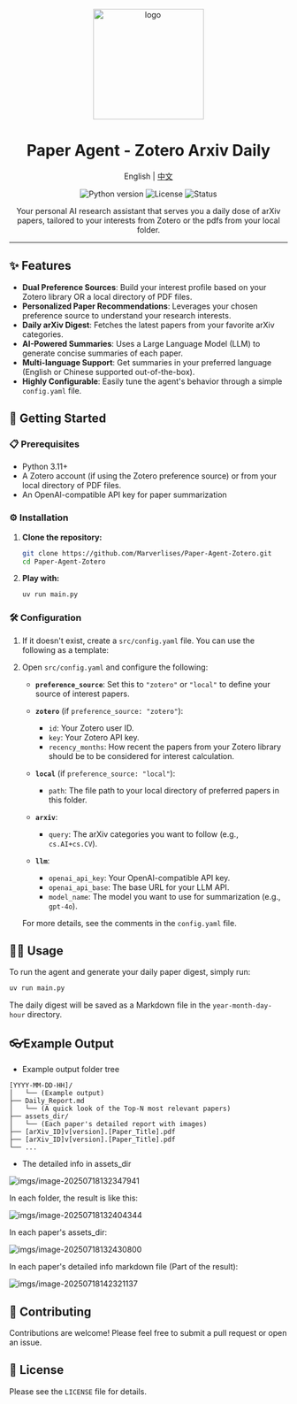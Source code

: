 <p align="center">
  <img src="README.assets/logo.png" alt="logo" width="200"/>
</p>
<h1 align="center">Paper Agent - Zotero Arxiv Daily </h1>

<p align="center">
  English | <a href="README_zh.md">中文</a>
</p>

<p align="center">
  <img src="https://img.shields.io/badge/python-3.11+-blue.svg" alt="Python version">
  <img src="https://img.shields.io/badge/license-Apache-green.svg" alt="License">
  <img src="https://img.shields.io/badge/status-active-brightgreen.svg" alt="Status">
</p>

<p align="center">
  Your personal AI research assistant that serves you a daily dose of arXiv papers, tailored to your interests from Zotero or the pdfs from your local folder.
</p>

---

## ✨ Features

- **Dual Preference Sources**: Build your interest profile based on your Zotero library OR a local directory of PDF files.
- **Personalized Paper Recommendations**: Leverages your chosen preference source to understand your research interests.
- **Daily arXiv Digest**: Fetches the latest papers from your favorite arXiv categories.
- **AI-Powered Summaries**: Uses a Large Language Model (LLM) to generate concise summaries of each paper.
- **Multi-language Support**: Get summaries in your preferred language (English or Chinese supported out-of-the-box).
- **Highly Configurable**: Easily tune the agent's behavior through a simple `config.yaml` file.

## 🚀 Getting Started

### 📋 Prerequisites

- Python 3.11+
- A Zotero account (if using the Zotero preference source) or from your local directory of PDF files.
- An OpenAI-compatible API key for paper summarization

### ⚙️ Installation

1.  **Clone the repository:**
    ```bash
    git clone https://github.com/Marverlises/Paper-Agent-Zotero.git
    cd Paper-Agent-Zotero
    ```

2.  **Play with:**
    ```bash
    uv run main.py
    ```

### 🛠️ Configuration

1.  If it doesn't exist, create a `src/config.yaml` file. You can use the following as a template:

2.  Open `src/config.yaml` and configure the following:

    - **`preference_source`**: Set this to `"zotero"` or `"local"` to define your source of interest papers.

    - **`zotero`** (if `preference_source: "zotero"`):
        - `id`: Your Zotero user ID.
        - `key`: Your Zotero API key.
        - `recency_months`: How recent the papers from your Zotero library should be to be considered for interest calculation.

    - **`local`** (if `preference_source: "local"`):
        - `path`: The file path to your local directory of preferred papers in this folder.

    - **`arxiv`**:
        - `query`: The arXiv categories you want to follow (e.g., `cs.AI+cs.CV`).
    - **`llm`**:
        - `openai_api_key`: Your OpenAI-compatible API key.
        - `openai_api_base`: The base URL for your LLM API.
        - `model_name`: The model you want to use for summarization (e.g., `gpt-4o`).

    For more details, see the comments in the `config.yaml` file.

## 🏃‍♀️ Usage

To run the agent and generate your daily paper digest, simply run:

```bash
uv run main.py
```

The daily digest will be saved as a Markdown file in the `year-month-day-hour` directory.

## 👓Example Output

- Example output folder tree

```
[YYYY-MM-DD-HH]/ 
│   └── (Example output)
├── Daily_Report.md
│   └── (A quick look of the Top-N most relevant papers)
├── assets_dir/
│   └── (Each paper's detailed report with images)
├── [arXiv_ID]v[version].[Paper_Title].pdf
├── [arXiv_ID]v[version].[Paper_Title].pdf
└── ...
```

- The detailed info in assets_dir

![imgs/image-20250718132347941](README.assets/image-20250718132347941.png)

In each folder, the result is like this:

![imgs/image-20250718132404344](README.assets/image-20250718132404344.png)

In each paper's assets_dir:

![imgs/image-20250718132430800](README.assets/image-20250718132430800.png)

In each paper's detailed info markdown file (Part of the result):

![imgs/image-20250718142321137](README.assets/image-20250718142321137.png)

## 🤝 Contributing

Contributions are welcome! Please feel free to submit a pull request or open an issue.

## 📄 License
Please see the `LICENSE` file for details.


